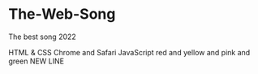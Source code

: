 # The-Web-Song
The best song 2022

HTML & CSS
Chrome and Safari
JavaScript 
red and yellow and pink and green
NEW LINE
